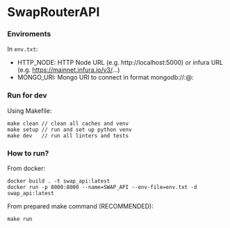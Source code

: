 # SwapRouterAPI

### Enviroments
In `env.txt`:
- HTTP_NODE: HTTP Node URL (e.g. http://localhost:5000) or infura URL (e.g. https://mainnet.infura.io/v3/...)
- MONGO_URI: Mongo URI to connect in format mongodb://<user>:<password>@<host>:<port>

### Run for dev
Using Makefile:
```
make clean // clean all caches and venv
make setup // run and set up python venv
make dev   // run all linters and tests
```

### How to run?
From docker:
```
docker build . -t swap_api:latest
docker run -p 8000:8000 --name=SWAP_API --env-file=env.txt -d swap_api:latest
```
From prepared make command (RECOMMENDED): 
```
make run
```
